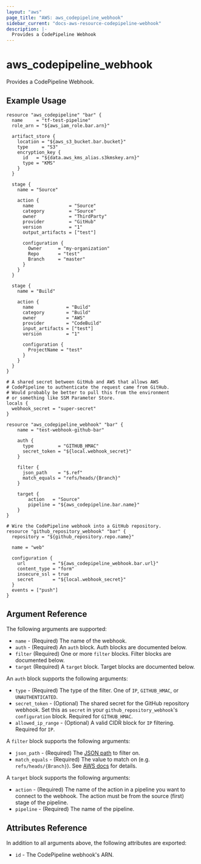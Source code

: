 ```yaml
---
layout: "aws"
page_title: "AWS: aws_codepipeline_webhook"
sidebar_current: "docs-aws-resource-codepipeline-webhook"
description: |-
  Provides a CodePipeline Webhook
---
```


# aws_codepipeline_webhook

Provides a CodePipeline Webhook.

## Example Usage

```hcl
resource "aws_codepipeline" "bar" {
  name     = "tf-test-pipeline"
  role_arn = "${aws_iam_role.bar.arn}"

  artifact_store {
    location = "${aws_s3_bucket.bar.bucket}"
    type     = "S3"
    encryption_key {
      id   = "${data.aws_kms_alias.s3kmskey.arn}"
      type = "KMS"
    }
  }

  stage {
    name = "Source"

    action {
      name             = "Source"
      category         = "Source"
      owner            = "ThirdParty"
      provider         = "GitHub"
      version          = "1"
      output_artifacts = ["test"]

      configuration {
        Owner      = "my-organization"
        Repo       = "test"
        Branch     = "master"
      }
    }
  }

  stage {
    name = "Build"

    action {
      name            = "Build"
      category        = "Build"
      owner           = "AWS"
      provider        = "CodeBuild"
      input_artifacts = ["test"]
      version         = "1"

      configuration {
        ProjectName = "test"
      }
    }
  }
}

# A shared secret between GitHub and AWS that allows AWS
# CodePipeline to authenticate the request came from GitHub.
# Would probably be better to pull this from the environment
# or something like SSM Parameter Store.
locals {
  webhook_secret = "super-secret"
}

resource "aws_codepipeline_webhook" "bar" {
    name = "test-webhook-github-bar" 

    auth {
      type         = "GITHUB_HMAC" 
      secret_token = "${local.webhook_secret}"
    }

    filter {
      json_path    = "$.ref"
      match_equals = "refs/heads/{Branch}"
    }

    target {
        action   = "Source"
        pipeline = "${aws_codepipeline.bar.name}"
    }    
}

# Wire the CodePipeline webhook into a GitHub repository.
resource "github_repository_webhook" "bar" {
  repository = "${github_repository.repo.name}"

  name = "web"

  configuration {
    url          = "${aws_codepipeline_webhook.bar.url}"
    content_type = "form"
    insecure_ssl = true 
    secret       = "${local.webhook_secret}"
  }
  events = ["push"]
}
```

## Argument Reference

The following arguments are supported:

* `name` - (Required) The name of the webhook.
* `auth` - (Required) An `auth` block. Auth blocks are documented below.
* `filter` (Required) One or more `filter` blocks. Filter blocks are documented below.
* `target` (Required) A `target` block. Target blocks are documented below. 

An `auth` block supports the following arguments:

* `type` - (Required) The type of the filter. One of `IP`, `GITHUB_HMAC`, or `UNAUTHENTICATED`.
* `secret_token` - (Optional) The shared secret for the GitHub repository webhook. Set this as `secret` in your `github_repository_webhook`'s `configuration` block. Required for `GITHUB_HMAC`.
* `allowed_ip_range` - (Optional) A valid CIDR block for `IP` filtering. Required for `IP`.

A `filter` block supports the following arguments:

* `json_path` - (Required) The [JSON path](https://github.com/json-path/JsonPath) to filter on.
* `match_equals` - (Required) The value to match on (e.g. `refs/heads/{Branch}`). See [AWS docs](https://docs.aws.amazon.com/codepipeline/latest/APIReference/API_WebhookFilterRule.html) for details.

A `target` block supports the following arguments:

* `action` - (Required) The name of the action in a pipeline you want to connect to the webhook. The action must be from the source (first) stage of the pipeline.
* `pipeline` - (Required) The name of the pipeline.

## Attributes Reference

In addition to all arguments above, the following attributes are exported:

* `id` - The CodePipeline webhook's ARN.
